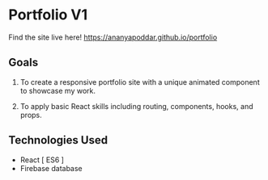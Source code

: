 # Portfolio V1

Find the site live here! https://ananyapoddar.github.io/portfolio

## Goals
1. To create a responsive portfolio site with a unique animated component to showcase my work.

2. To apply basic React skills including routing, components, hooks, and props.

## Technologies Used
* React [ ES6 ]
* Firebase database

